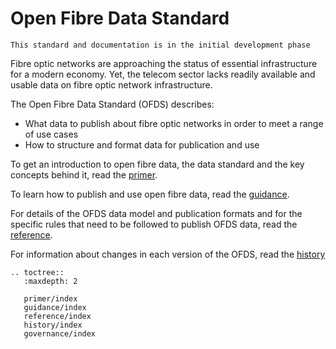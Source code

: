# Open Fibre Data Standard

```{note}
This standard and documentation is in the initial development phase
```

Fibre optic networks are approaching the status of essential infrastructure for a modern economy. Yet, the telecom sector lacks readily available and usable data on fibre optic network infrastructure.

The Open Fibre Data Standard (OFDS) describes:
- What data to publish about fibre optic networks in order to meet a range of use cases
- How to structure and format data for publication and use

To get an introduction to open fibre data, the data standard and the key concepts behind it, read the [primer](primer/index).

To learn how to publish and use open fibre data, read the [guidance](guidance/index).

For details of the OFDS data model and publication formats and for the specific rules that need to be followed to publish OFDS data, read the [reference](reference/index).

For information about changes in each version of the OFDS, read the [history](history/index)

```{eval-rst}
.. toctree::
   :maxdepth: 2

   primer/index
   guidance/index
   reference/index
   history/index
   governance/index
```